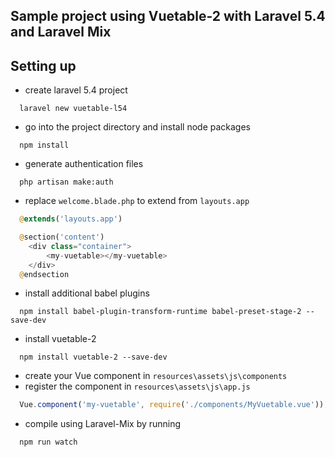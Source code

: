 Sample project using Vuetable-2 with Laravel 5.4 and Laravel Mix 
----

## Setting up
- create laravel 5.4 project
```
  laravel new vuetable-l54
```

- go into the project directory and install node packages
```
  npm install
```

- generate authentication files
```
  php artisan make:auth
```

- replace `welcome.blade.php` to extend from `layouts.app`
```php
  @extends('layouts.app')

  @section('content')
    <div class="container">
        <my-vuetable></my-vuetable>
    </div>
  @endsection
```

- install additional babel plugins
```
  npm install babel-plugin-transform-runtime babel-preset-stage-2 --save-dev
```

- install vuetable-2
```
  npm install vuetable-2 --save-dev
```

- create your Vue component in `resources\assets\js\components`
- register the component in `resources\assets\js\app.js`
```javascript
  Vue.component('my-vuetable', require('./components/MyVuetable.vue'));
```

- compile using Laravel-Mix by running
```
  npm run watch
```
